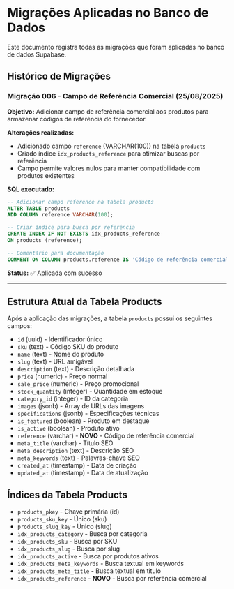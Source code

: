 # Migrações Aplicadas no Banco de Dados

Este documento registra todas as migrações que foram aplicadas no banco de dados Supabase.

## Histórico de Migrações

### Migração 006 - Campo de Referência Comercial (25/08/2025)

**Objetivo:** Adicionar campo de referência comercial aos produtos para armazenar códigos de referência do fornecedor.

**Alterações realizadas:**
- Adicionado campo `reference` (VARCHAR(100)) na tabela `products`
- Criado índice `idx_products_reference` para otimizar buscas por referência
- Campo permite valores nulos para manter compatibilidade com produtos existentes

**SQL executado:**
```sql
-- Adicionar campo reference na tabela products
ALTER TABLE products 
ADD COLUMN reference VARCHAR(100);

-- Criar índice para busca por referência
CREATE INDEX IF NOT EXISTS idx_products_reference 
ON products (reference);

-- Comentário para documentação
COMMENT ON COLUMN products.reference IS 'Código de referência comercial do fornecedor (ex: 70530043 RE, F.00N.202.354)';
```

**Status:** ✅ Aplicada com sucesso

---

## Estrutura Atual da Tabela Products

Após a aplicação das migrações, a tabela `products` possui os seguintes campos:

- `id` (uuid) - Identificador único
- `sku` (text) - Código SKU do produto
- `name` (text) - Nome do produto  
- `slug` (text) - URL amigável
- `description` (text) - Descrição detalhada
- `price` (numeric) - Preço normal
- `sale_price` (numeric) - Preço promocional
- `stock_quantity` (integer) - Quantidade em estoque
- `category_id` (integer) - ID da categoria
- `images` (jsonb) - Array de URLs das imagens
- `specifications` (jsonb) - Especificações técnicas
- `is_featured` (boolean) - Produto em destaque
- `is_active` (boolean) - Produto ativo
- `reference` (varchar) - **NOVO** - Código de referência comercial
- `meta_title` (varchar) - Título SEO
- `meta_description` (text) - Descrição SEO
- `meta_keywords` (text) - Palavras-chave SEO
- `created_at` (timestamp) - Data de criação
- `updated_at` (timestamp) - Data de atualização

## Índices da Tabela Products

- `products_pkey` - Chave primária (id)
- `products_sku_key` - Único (sku)
- `products_slug_key` - Único (slug)
- `idx_products_category` - Busca por categoria
- `idx_products_sku` - Busca por SKU
- `idx_products_slug` - Busca por slug
- `idx_products_active` - Busca por produtos ativos
- `idx_products_meta_keywords` - Busca textual em keywords
- `idx_products_meta_title` - Busca textual em título
- `idx_products_reference` - **NOVO** - Busca por referência comercial